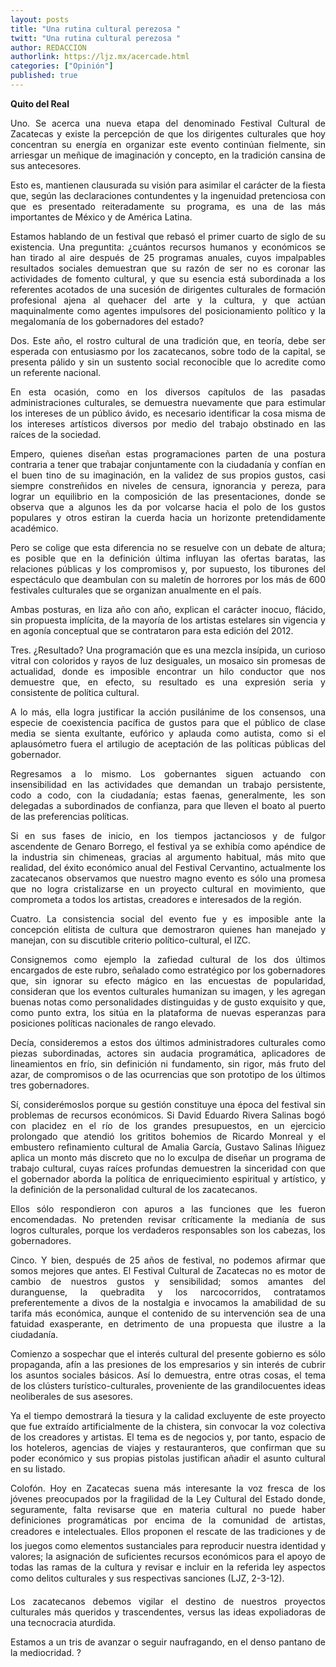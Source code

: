 ```yaml
---
layout: posts
title: "Una rutina cultural perezosa "
twitt: "Una rutina cultural perezosa "
author: REDACCION
authorlink: https://ljz.mx/acercade.html
categories: ["Opinión"]
published: true
---
```

<p style="text-align: justify;">
  <strong>Quito del Real</strong>
</p>

<p style="text-align: justify;">
  Uno. Se acerca una nueva etapa del denominado Festival Cultural de Zacatecas y existe la percepción de que los dirigentes culturales que hoy concentran su energía en organizar este evento continúan fielmente, sin arriesgar un meñique de imaginación y concepto, en la tradición cansina de sus antecesores.
</p>

<p style="text-align: justify;">
  Esto es, mantienen clausurada su visión para asimilar el carácter de la fiesta que, según las declaraciones contundentes y la ingenuidad pretenciosa con que es presentado reiteradamente su programa, es una de las más importantes de México y de América Latina.
</p>

<p style="text-align: justify;" />
Estamos hablando de un festival que rebasó el primer cuarto de siglo de su existencia. Una preguntita: ¿cuántos recursos humanos y económicos se han tirado al aire después de 25 programas anuales, cuyos impalpables resultados sociales demuestran que su razón de ser no es coronar las actividades de fomento cultural, y que su esencia está subordinada a los referentes acotados de una sucesión de dirigentes culturales de formación profesional ajena al quehacer del arte y la cultura, y que actúan maquinalmente como agentes impulsores del posicionamiento político y la megalomanía de los gobernadores del estado? </p> 
<p style="text-align: justify;">
  Dos. Este año, el rostro cultural de una tradición que, en teoría, debe ser esperada con entusiasmo por los zacatecanos, sobre todo de la capital, se presenta pálido y sin un sustento social reconocible que lo acredite como un referente nacional.
</p>

<p style="text-align: justify;">
  En esta ocasión, como en los diversos capítulos de las pasadas administraciones culturales, se demuestra nuevamente que para estimular los intereses de un público ávido, es necesario identificar la cosa misma de los intereses artísticos diversos por medio del trabajo obstinado en las raíces de la sociedad.
</p>

<p style="text-align: justify;">
  Empero, quienes diseñan estas programaciones parten de una postura contraria a tener que trabajar conjuntamente con la ciudadanía y confían en el buen tino de su imaginación, en la validez de sus propios gustos, casi siempre constreñidos en niveles de censura, ignorancia y pereza, para lograr un equilibrio en la composición de las presentaciones, donde se observa que a algunos les da por volcarse hacia el polo de los gustos populares y otros estiran la cuerda hacia un horizonte pretendidamente académico.
</p>

<p style="text-align: justify;">
  Pero se colige que esta diferencia no se resuelve con un debate de altura; es posible que en la definición última influyan las ofertas baratas, las relaciones públicas y los compromisos y, por supuesto, los tiburones del espectáculo que deambulan con su maletín de horrores por los más de 600 festivales culturales que se organizan anualmente en el país.
</p>

<p style="text-align: justify;">
  Ambas posturas, en liza año con año, explican el carácter inocuo, flácido, sin propuesta implícita, de la mayoría de los artistas estelares sin vigencia y en agonía conceptual que se contrataron para esta edición del 2012.
</p>

<p style="text-align: justify;">
  Tres. ¿Resultado? Una programación que es una mezcla insípida, un curioso vitral con coloridos y rayos de luz desiguales, un mosaico sin promesas de actualidad, donde es imposible encontrar un hilo conductor que nos demuestre que, en efecto, su resultado es una expresión seria y consistente de política cultural.
</p>

<p style="text-align: justify;">
  A lo más, ella logra justificar la acción pusilánime de los consensos, una especie de coexistencia pacífica de gustos para que el público de clase media se sienta exultante, eufórico y aplauda como autista, como si el aplausómetro fuera el artilugio de aceptación de las políticas públicas del gobernador.
</p>

<p style="text-align: justify;">
  Regresamos a lo mismo. Los gobernantes siguen actuando con insensibilidad en las actividades que demandan un trabajo persistente, codo a codo, con la ciudadanía; estas faenas, generalmente, les son delegadas a subordinados de confianza, para que lleven el boato al puerto de las preferencias políticas.
</p>

<p style="text-align: justify;">
  Si en sus fases de inicio, en los tiempos jactanciosos y de fulgor ascendente de Genaro Borrego, el festival ya se exhibía como apéndice de la industria sin chimeneas, gracias al argumento habitual, más mito que realidad, del éxito económico anual del Festival Cervantino, actualmente los zacatecanos observamos que nuestro magno evento es sólo una promesa que no logra cristalizarse en un proyecto cultural en movimiento, que comprometa a todos los artistas, creadores e interesados de la región.
</p>

<p style="text-align: justify;">
  Cuatro. La consistencia social del evento fue y es imposible ante la concepción elitista de cultura que demostraron quienes han manejado y manejan, con su discutible criterio político-cultural, el IZC.
</p>

<p style="text-align: justify;">
  Consignemos como ejemplo la zafiedad cultural de los dos últimos encargados de este rubro, señalado como estratégico por los gobernadores que, sin ignorar su efecto mágico en las encuestas de popularidad, consideran que los eventos culturales humanizan su imagen, y les agregan buenas notas como personalidades distinguidas y de gusto exquisito y que, como punto extra, los sitúa en la plataforma de nuevas esperanzas para posiciones políticas nacionales de rango elevado.
</p>

<p style="text-align: justify;">
  Decía, consideremos a estos dos últimos administradores culturales como piezas subordinadas, actores sin audacia programática, aplicadores de lineamientos en frío, sin definición ni fundamento, sin rigor, más fruto del azar, de compromisos o de las ocurrencias que son prototipo de los últimos tres gobernadores.
</p>

<p style="text-align: justify;">
  Sí, considerémoslos porque su gestión constituye una época del festival sin problemas de recursos económicos. Si David Eduardo Rivera Salinas bogó con placidez en el río de los grandes presupuestos, en un ejercicio prolongado que atendió los grititos bohemios de Ricardo Monreal y el embustero refinamiento cultural de Amalia García, Gustavo Salinas Iñiguez aplica un monto más discreto que no lo exculpa de diseñar un programa de trabajo cultural, cuyas raíces profundas demuestren la sinceridad con que el gobernador aborda la política de enriquecimiento espiritual y artístico, y la definición de la personalidad cultural de los zacatecanos.
</p>

<p style="text-align: justify;">
  Ellos sólo respondieron con apuros a las funciones que les fueron encomendadas. No pretenden revisar críticamente la medianía de sus logros culturales, porque los verdaderos responsables son los cabezas, los gobernadores.
</p>

<p style="text-align: justify;">
  Cinco. Y bien, después de 25 años de festival, no podemos afirmar que somos mejores que antes. El Festival Cultural de Zacatecas no es motor de cambio de nuestros gustos y sensibilidad; somos amantes del duranguense, la quebradita y los narcocorridos, contratamos preferentemente a divos de la nostalgia e invocamos la amabilidad de su tarifa más económica, aunque el contenido de su intervención sea de una fatuidad exasperante, en detrimento de una propuesta que ilustre a la ciudadanía.
</p>

<p style="text-align: justify;">
  Comienzo a sospechar que el interés cultural del presente gobierno es sólo propaganda, afín a las presiones de los empresarios y sin interés de cubrir los asuntos sociales básicos. Así lo demuestra, entre otras cosas, el tema de los clústers turístico-culturales, proveniente de las grandilocuentes ideas neoliberales de sus asesores.
</p>

<p style="text-align: justify;">
  Ya el tiempo demostrará la tiesura y la calidad excluyente de este proyecto que fue extraído artificialmente de la chistera, sin convocar la voz colectiva de los creadores y artistas. El tema es de negocios y, por tanto, espacio de los hoteleros, agencias de viajes y restauranteros, que confirman que su poder económico y sus propias pistolas justifican añadir el asunto cultural en su listado.
</p>

<p style="text-align: justify;">
  Colofón. Hoy en Zacatecas suena más interesante la voz fresca de los jóvenes preocupados por la fragilidad de la Ley Cultural del Estado donde, seguramente, falta revisarse que en materia cultural no puede haber definiciones programáticas por encima de la comunidad de artistas, creadores e intelectuales. Ellos proponen el rescate de las tradiciones y de los juegos como elementos sustanciales para reproducir nuestra identidad y valores; la asignación de suficientes recursos económicos para el apoyo de todas las ramas de la cultura y revisar e incluir en la referida ley aspectos como delitos culturales y sus respectivas sanciones (LJZ, 2-3-12).
</p>

<p style="text-align: justify;">
  Los zacatecanos debemos vigilar el destino de nuestros proyectos culturales más queridos y trascendentes, versus las ideas expoliadoras de una tecnocracia aturdida.
</p>

<p style="text-align: justify;">
  Estamos a un tris de avanzar o seguir naufragando, en el denso pantano de la mediocridad. ?
</p>
